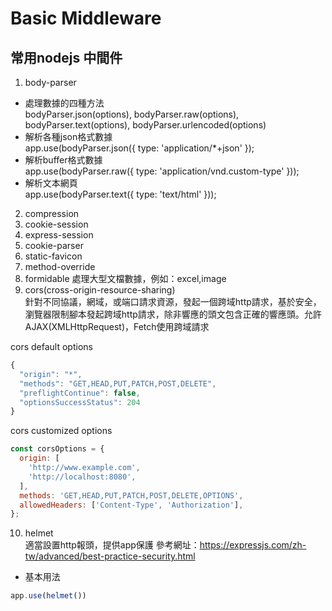 # Basic Middleware  
## 常用nodejs 中間件  
1. body-parser  

- 處理數據的四種方法  
bodyParser.json(options), bodyParser.raw(options), bodyParser.text(options), bodyParser.urlencoded(options)
- 解析各種json格式數據  
app.use(bodyParser.json({ type: 'application/*+json' });  
- 解析buffer格式數據  
app.use(bodyParser.raw({ type: 'application/vnd.custom-type' }));  
- 解析文本網頁  
app.use(bodyParser.text({ type: 'text/html' }));

2. compression  
3. cookie-session  
4. express-session  
5. cookie-parser  
6. static-favicon  
7. method-override  
8. formidable
處理大型文檔數據，例如：excel,image  
9. cors(cross-origin-resource-sharing)  
針對不同協議，網域，或端口請求資源，發起一個跨域http請求，基於安全，瀏覽器限制腳本發起跨域http請求，除非響應的頭文包含正確的響應頭。允許AJAX(XMLHttpRequest)，Fetch使用跨域請求  

cors default options
```js
{
  "origin": "*",
  "methods": "GET,HEAD,PUT,PATCH,POST,DELETE",
  "preflightContinue": false,
  "optionsSuccessStatus": 204
}
```
cors customized options  
```js
const corsOptions = {
  origin: [
    'http://www.example.com',
    'http://localhost:8080',
  ],
  methods: 'GET,HEAD,PUT,PATCH,POST,DELETE,OPTIONS',
  allowedHeaders: ['Content-Type', 'Authorization'],
};
```
10. helmet  
適當設置http報頭，提供app保護
參考網址：https://expressjs.com/zh-tw/advanced/best-practice-security.html
- 基本用法
```js
app.use(helmet())
```